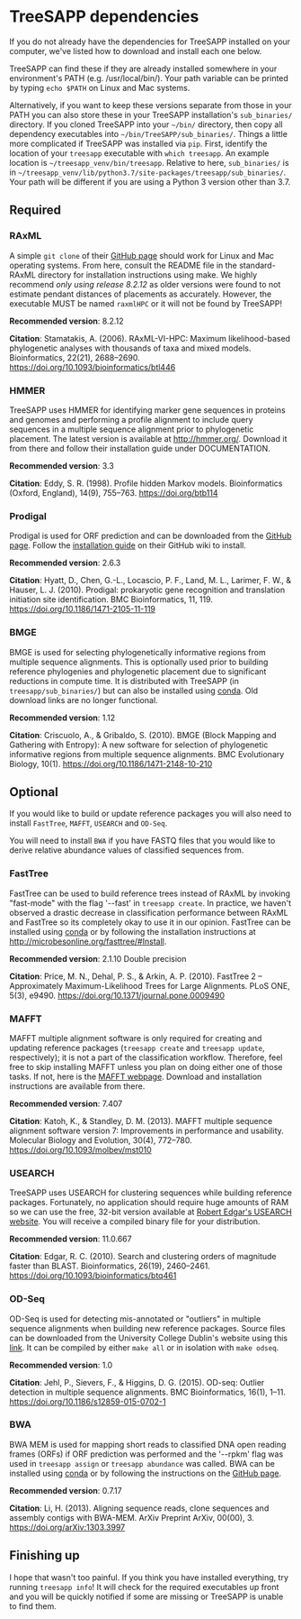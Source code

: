 # TreeSAPP dependencies

If you do not already have the dependencies for TreeSAPP installed on your computer,
 we've listed how to download and install each one below.
 
TreeSAPP can find these if they are already installed somewhere in your environment's PATH (e.g. /usr/local/bin/).
 Your path variable can be printed by typing `echo $PATH` on Linux and Mac systems.
 
Alternatively, if you want to keep these versions separate from those in your PATH you can also store these in your TreeSAPP installation's
 `sub_binaries/` directory. If you cloned TreeSAPP into your `~/bin/` directory,
 then copy all dependency executables into `~/bin/TreeSAPP/sub_binaries/`.
 Things a little more complicated if TreeSAPP was installed via `pip`.
 First, identify the location of your `treesapp` executable with `which treesapp`.
 An example location is `~/treesapp_venv/bin/treesapp`.
 Relative to here, `sub_binaries/` is in `~/treesapp_venv/lib/python3.7/site-packages/treesapp/sub_binaries/`.
 Your path will be different if you are using a Python 3 version other than 3.7.

## Required

### RAxML
A simple `git clone` of their [GitHub page](https://github.com/stamatak/standard-RAxML) should work
for Linux and Mac operating systems.
From here, consult the README file in the standard-RAxML directory for installation instructions using make. 
We highly recommend *only using release 8.2.12* as older versions were found to not estimate pendant distances of placements as accurately.
However, the executable MUST be named `raxmlHPC` or it will not be found by TreeSAPP!

**Recommended version**: 8.2.12

**Citation**: Stamatakis, A. (2006). RAxML-VI-HPC: Maximum likelihood-based phylogenetic analyses with thousands of taxa and mixed models.
 Bioinformatics, 22(21), 2688–2690. https://doi.org/10.1093/bioinformatics/btl446

### HMMER
TreeSAPP uses HMMER for identifying marker gene sequences in proteins and genomes
 and performing a profile alignment to include query sequences in a multiple sequence alignment prior to phylogenetic placement.
The latest version is available at http://hmmer.org/.
Download it from there and follow their installation guide under DOCUMENTATION.

**Recommended version**: 3.3

**Citation**: Eddy, S. R. (1998). Profile hidden Markov models.
 Bioinformatics (Oxford, England), 14(9), 755–763. https://doi.org/btb114

### Prodigal
Prodigal is used for ORF prediction and can be downloaded from the [GitHub page](https://github.com/hyattpd/Prodigal).
Follow the [installation guide](https://github.com/hyattpd/Prodigal/wiki/installation) on their GitHub wiki to install.

**Recommended version**: 2.6.3

**Citation**: Hyatt, D., Chen, G.-L., Locascio, P. F., Land, M. L., Larimer, F. W., & Hauser, L. J. (2010). Prodigal: prokaryotic gene recognition and translation initiation site identification.
 BMC Bioinformatics, 11, 119. https://doi.org/10.1186/1471-2105-11-119

### BMGE
BMGE is used for selecting phylogenetically informative regions from multiple sequence alignments.
 This is optionally used prior to building reference phylogenies and phylogenetic placement due to significant
 reductions in compute time. It is distributed with TreeSAPP (in `treesapp/sub_binaries/`) 
 but can also be installed using [conda](https://anaconda.org/phylofisher/bmge).
 Old download links are no longer functional.

**Recommended version**: 1.12

**Citation**: Criscuolo, A., & Gribaldo, S. (2010). BMGE (Block Mapping and Gathering with Entropy): A new software for selection of phylogenetic informative regions from multiple sequence alignments.
 BMC Evolutionary Biology, 10(1). https://doi.org/10.1186/1471-2148-10-210

## Optional

If you would like to build or update reference packages you will also need to install `FastTree`, `MAFFT`, `USEARCH` and `OD-Seq`.

You will need to install `BWA` if you have FASTQ files that you would like to derive relative abundance values of classified sequences from.

### FastTree

FastTree can be used to build reference trees instead of RAxML by invoking "fast-mode" with the flag '--fast' in `treesapp create`.
 In practice, we haven't observed a drastic decrease in classification performance between RAxML and FastTree so its completely okay to use it in our opinion.
 FastTree can be installed using [conda](https://anaconda.org/bioconda/fasttree) or 
by following the installation instructions at http://microbesonline.org/fasttree/#Install.

**Recommended version**: 2.1.10 Double precision

**Citation**: Price, M. N., Dehal, P. S., & Arkin, A. P. (2010). FastTree 2 – Approximately Maximum-Likelihood Trees for Large Alignments.
 PLoS ONE, 5(3), e9490. https://doi.org/10.1371/journal.pone.0009490

### MAFFT
 MAFFT multiple alignment software is only required for creating and updating reference packages
 (`treesapp create` and `treesapp update`, respectively); it is not a part of the classification workflow.
 Therefore, feel free to skip installing MAFFT unless you plan on doing either one of those tasks.
 If not, here is the [MAFFT webpage](https://mafft.cbrc.jp/alignment/software/).
 Download and installation instructions are available from there.

**Recommended version**: 7.407

**Citation**: Katoh, K., & Standley, D. M. (2013). MAFFT multiple sequence alignment software version 7: Improvements in performance and usability.
 Molecular Biology and Evolution, 30(4), 772–780. https://doi.org/10.1093/molbev/mst010

### USEARCH
 TreeSAPP uses USEARCH for clustering sequences while building reference packages.
 Fortunately, no application should require huge amounts of RAM so we can use the free, 32-bit version available at
 [Robert Edgar's USEARCH website](https://drive5.com/usearch/download.html).
 You will receive a compiled binary file for your distribution.

**Recommended version**: 11.0.667

**Citation**: Edgar, R. C. (2010). Search and clustering orders of magnitude faster than BLAST.
 Bioinformatics, 26(19), 2460–2461. https://doi.org/10.1093/bioinformatics/btq461

### OD-Seq
 OD-Seq is used for detecting mis-annotated or "outliers" in multiple sequence alignments when building new reference packages.
 Source files can be downloaded from the University College Dublin's website using this
 [link](http://www.bioinf.ucd.ie/download/od-seq.tar.gz).
 It can be compiled by either `make all` or in isolation with `make odseq`.

**Recommended version**: 1.0

**Citation**: Jehl, P., Sievers, F., & Higgins, D. G. (2015). OD-seq: Outlier detection in multiple sequence alignments.
 BMC Bioinformatics, 16(1), 1–11. https://doi.org/10.1186/s12859-015-0702-1

### BWA

BWA MEM is used for mapping short reads to classified DNA open reading frames (ORFs) if ORF prediction was performed
 and the '--rpkm' flag was used in `treesapp assign` or `treesapp abundance` was called.
BWA can be installed using [conda](https://anaconda.org/bioconda/bwa) or by following the instructions on the
 [GitHub page](https://github.com/lh3/bwa).

**Recommended version**: 0.7.17

**Citation**: Li, H. (2013). Aligning sequence reads, clone sequences and assembly contigs with BWA-MEM.
 ArXiv Preprint ArXiv, 00(00), 3. https://doi.org/arXiv:1303.3997

## Finishing up
I hope that wasn't too painful. If you think you have installed everything, try running `treesapp info`!
It will check for the required executables up front and you will be quickly notified if some are missing or TreeSAPP is unable to find them.
